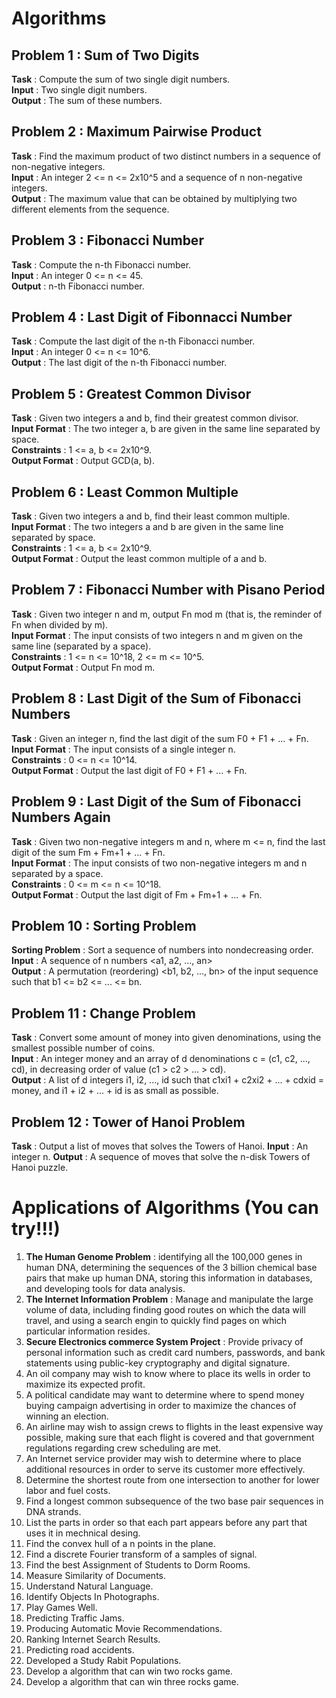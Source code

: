 # Algorithms

## Problem 1 : Sum of Two Digits
**Task** : Compute the sum of two single digit numbers. <br/>
**Input** : Two single digit numbers. <br/>
**Output** : The sum of these numbers. <br/>

## Problem 2 : Maximum Pairwise Product
**Task** : Find the maximum product of two distinct numbers in a sequence of non-negative integers. <br/>
**Input** : An integer 2 <= n <= 2x10^5 and a sequence of n non-negative integers. <br/>
**Output** : The maximum value that can be obtained by multiplying two different elements from the sequence. <br/>

## Problem 3 : Fibonacci Number
**Task** : Compute the n-th Fibonacci number. <br/>
**Input** : An integer 0 <= n <= 45. <br/>
**Output** : n-th Fibonacci number.

## Problem 4 : Last Digit of Fibonnacci Number
**Task** : Compute the last digit of the n-th Fibonacci number. <br/>
**Input** : An integer 0 <= n <= 10^6. <br/>
**Output** : The last digit of the n-th Fibonacci number.

## Problem 5 : Greatest Common Divisor
**Task** : Given two integers a and b, find their greatest common divisor. <br/>
**Input Format** : The two integer a, b are given in the same line separated by space. <br/>
**Constraints** : 1 <= a, b <= 2x10^9. <br/>
**Output Format** : Output GCD(a, b). <br/>

## Problem 6 : Least Common Multiple
**Task** : Given two integers a and b, find their least common multiple. <br/>
**Input Format** : The two integers a and b are given in the same line separated by space. <br/>
**Constraints** : 1 <= a, b <= 2x10^9. <br/>
**Output Format** : Output the least common multiple of a and b.

## Problem 7 : Fibonacci Number with Pisano Period
**Task** : Given two integer n and m, output Fn mod m (that is, the reminder of Fn when divided by m). <br/>
**Input Format** : The input consists of two integers n and m given on the same line (separated by a space). <br/>
**Constraints** : 1 <= n <= 10^18, 2 <= m <= 10^5. <br/>
**Output Format** : Output Fn mod m.

## Problem 8 : Last Digit of the Sum of Fibonacci Numbers
**Task** : Given an integer n, find the last digit of the sum F0 + F1 + ... + Fn. <br/>
**Input Format** : The input consists of a single integer n. <br/>
**Constraints** : 0 <= n <= 10^14. <br/>
**Output Format** : Output the last digit of F0 + F1 + ... + Fn.

## Problem 9 : Last Digit of the Sum of Fibonacci Numbers Again
**Task** : Given two non-negative integers m and n, where m <= n, find the last digit of the sum Fm + Fm+1 + ... + Fn. <br/>
**Input Format** : The input consists of two non-negative integers m and n separated by a space. <br/>
**Constraints** : 0 <= m <= n <= 10^18. <br/>
**Output Format** : Output the last digit of Fm + Fm+1 + ... + Fn.

## Problem 10 : Sorting Problem
**Sorting Problem** : Sort a sequence of numbers into nondecreasing order. <br/>
**Input** : A sequence of n numbers <a1, a2, ..., an> <br/>
**Output** : A permutation (reordering) <b1, b2, ..., bn> of the input sequence such that b1 <= b2 <= ... <= bn.

## Problem 11 : Change Problem
**Task** : Convert some amount of money into given denominations, using the smallest possible number of coins. <br/>
**Input** : An integer money and an array of d denominations c = (c1, c2, ..., cd), in decreasing order of value (c1 > c2 > ... > cd). <br/>
**Output** : A list of d integers i1, i2, ..., id such that c1xi1 + c2xi2 + ... + cdxid = money, and i1 + i2 + ... + id is as small as possible.

## Problem 12 : Tower of Hanoi Problem
**Task** : Output a list of moves that solves the Towers of Hanoi.
**Input** : An integer n.
**Output** : A sequence of moves that solve the n-disk Towers of Hanoi puzzle.

# Applications of Algorithms (You can try!!!)
1. **The Human Genome Problem** : identifying all the 100,000 genes in human DNA, determining the sequences of the 3 billion chemical base pairs that make up human DNA, storing this information in databases, and developing tools for data analysis.
2. **The Internet Information Problem** : Manage and manipulate the large volume of data, including finding good routes on which the data will travel, and using a search engin to quickly find pages on which particular information resides.
3. **Secure Electronics commerce System Project** : Provide privacy of personal information such as credit card numbers, passwords, and bank statements using public-key cryptography and digital signature.
4. An oil company may wish to know where to place its wells in order to maximize its expected profit.
5. A political candidate may want to determine where to spend money buying campaign advertising in order to maximize the chances of winning an election.
6. An airline may wish to assign crews to flights in the least expensive way possible, making sure that each flight is covered and that government regulations regarding crew scheduling are met.
7. An Internet service provider may wish to determine where to place additional resources in order to serve its customer more effectively.
8. Determine the shortest route from one intersection to another for lower labor and fuel costs.
9. Find a longest common subsequence of the two base pair sequences in DNA strands.
10. List the parts in order so that each part appears before any part that uses it in mechnical desing.
11. Find the convex hull of a n points in the plane.
12. Find a discrete Fourier transform of a samples of signal.
13. Find the best Assignment of Students to Dorm Rooms.
14. Measure Similarity of Documents.
15. Understand Natural Language.
16. Identify Objects In Photographs.
17. Play Games Well.
18. Predicting Traffic Jams.
19. Producing Automatic Movie Recommendations.
20. Ranking Internet Search Results.
21. Predicting road accidents.
22. Developed a Study Rabit Populations.
23. Develop a algorithm that can win two rocks game.
24. Develop a algorithm that can win three rocks game.
